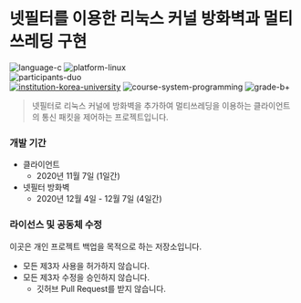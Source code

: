 # 넷필터를 이용한 리눅스 커널 방화벽과 멀티쓰레딩 구현

![language-c][language-c]
![platform-linux][platform-linux]
<br>
![participants-duo][participants-duo]
<br>
[![institution-korea-university][korea-university-image]][korea-university-cs-url]
![course-system-programming][course-cose322]
![grade-b+][grade-b+]

> 넷필터로 리눅스 커널에 방화벽을 추가하여 멀티쓰레딩을 이용하는 클라이언트의 통신 패킷을 제어하는 프로젝트입니다.

### 개발 기간

  * 클라이언트
    * 2020년 11월 7일 (1일간)
  * 넷필터 방화벽
    * 2020년 12월 4일 - 12월 7일 (4일간)

### 라이선스 및 공동체 수정

이곳은 개인 프로젝트 백업을 목적으로 하는 저장소입니다.

  * 모든 제3자 사용을 허가하지 않습니다.
  * 모든 제3자 수정을 승인하지 않습니다.
    * 깃허브 Pull Request를 받지 않습니다.

<!-- Image definitions -->
[korea-university-image]: https://img.shields.io/badge/Institution-Korea%20University-red
[korea-university-cs-url]: http://cs.korea.ac.kr
[course-cose322]: https://img.shields.io/badge/Course-System%20Programming-brightgreen
[language-c]: https://img.shields.io/badge/Language-C-orange
[platform-linux]: https://img.shields.io/badge/Platform-Linux-yellowgreen
[grade-b+]: https://img.shields.io/badge/Grade-A+-yellow
[participants-duo]: https://img.shields.io/badge/Participants-Duo%20Project-7aa3cc
